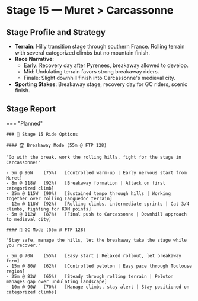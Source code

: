 # Stage 15 — Muret > Carcassonne

## Stage Profile and Strategy

- **Terrain**: Hilly transition stage through southern France. Rolling terrain with several categorized climbs but no mountain finish.
- **Race Narrative**:
	- Early: Recovery day after Pyrenees, breakaway allowed to develop.
	- Mid: Undulating terrain favors strong breakaway riders.
	- Finale: Slight downhill finish into Carcassonne's medieval city.
- **Sporting Stakes**: Breakaway stage, recovery day for GC riders, scenic finish.

## Stage Report

=== "Planned"

	### 🚴 Stage 15 Ride Options

	#### 🏆 Breakaway Mode (55m @ FTP 128)
	
	"Go with the break, work the rolling hills, fight for the stage in Carcassonne!"

	- 5m @ 96W    (75%)   [Controlled warm-up | Early nervous start from Muret]
	- 8m @ 118W   (92%)   [Breakaway formation | Attack on first categorized climb]
	- 25m @ 115W  (90%)   [Sustained tempo through hills | Working together over rolling Languedoc terrain]
	- 12m @ 118W  (92%)   [Rolling climbs, intermediate sprints | Cat 3/4 climbs, fighting for KOM points]
	- 5m @ 112W   (87%)   [Final push to Carcassonne | Downhill approach to medieval city]
	
	#### 🦺 GC Mode (55m @ FTP 128)

	"Stay safe, manage the hills, let the breakaway take the stage while you recover."

	- 5m @ 70W    (55%)   [Easy start | Relaxed rollout, let breakaway form]
	- 15m @ 80W   (62%)   [Controlled peloton | Easy pace through Toulouse region]
	- 25m @ 83W   (65%)   [Steady through rolling terrain | Peloton manages gap over undulating landscape]
	- 10m @ 90W   (70%)   [Manage climbs, stay alert | Stay positioned on categorized climbs]
